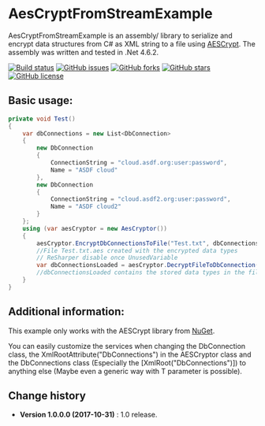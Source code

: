 AesCryptFromStreamExample
====================================

AesCryptFromStreamExample is an assembly/ library to serialize and encrypt data structures from C# as XML string to a file using [AESCrypt](https://www.aescrypt.com/).
The assembly was written and tested in .Net 4.6.2.

[![Build status](https://ci.appveyor.com/api/projects/status/qd124sp96fhwkbgk?svg=true)](https://ci.appveyor.com/project/SeppPenner/aescryptfromstreamexample)
[![GitHub issues](https://img.shields.io/github/issues/SeppPenner/AesCryptFromStreamExample.svg)](https://github.com/SeppPenner/AesCryptFromStreamExample/issues)
[![GitHub forks](https://img.shields.io/github/forks/SeppPenner/AesCryptFromStreamExample.svg)](https://github.com/SeppPenner/AesCryptFromStreamExample/network)
[![GitHub stars](https://img.shields.io/github/stars/SeppPenner/AesCryptFromStreamExample.svg)](https://github.com/SeppPenner/AesCryptFromStreamExample/stargazers)
[![GitHub license](https://img.shields.io/badge/license-AGPL-blue.svg)](https://raw.githubusercontent.com/SeppPenner/AesCryptFromStreamExample/master/License.txt)

## Basic usage:
```csharp
private void Test()
{
	var dbConnections = new List<DbConnection>
	{
		new DbConnection
		{
			ConnectionString = "cloud.asdf.org:user:password",
			Name = "ASDF cloud"
		},
		new DbConnection
		{
			ConnectionString = "cloud.asdf2.org:user:password",
			Name = "ASDF cloud2"
		}
	};
	using (var aesCryptor = new AesCryptor())
	{
		aesCryptor.EncryptDbConnectionsToFile("Test.txt", dbConnections, "TestPW");
		//File Test.txt.aes created with the encrypted data types
		// ReSharper disable once UnusedVariable
		var dbConnectionsLoaded = aesCryptor.DecryptFileToDbConnection("Test.txt", "TestPW");
		//dbConnectionsLoaded contains the stored data types in the file
	}
}
```

## Additional information:
This example only works with the AESCrypt library from [NuGet](https://www.nuget.org/packages/SharpAESCrypt.dll/).

You can easily customize the services when changing the DbConnection class, the XmlRootAttribute("DbConnections")
in the AESCryptor class and the DbConnections class (Especially the [XmlRoot("DbConnections")]) to anything else
(Maybe even a generic way with T parameter is possible).


Change history
--------------

* **Version 1.0.0.0 (2017-10-31)** : 1.0 release.
